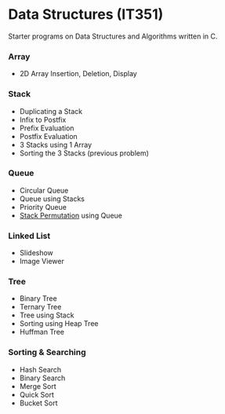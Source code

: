 # Data Structures (IT351)
Starter programs on Data Structures and Algorithms written in C.

### Array
- 2D Array Insertion, Deletion, Display

### Stack
- Duplicating a Stack
- Infix to Postfix
- Prefix Evaluation
- Postfix Evaluation
- 3 Stacks using 1 Array
- Sorting the 3 Stacks (previous problem)

### Queue
- Circular Queue
- Queue using Stacks
- Priority Queue
- [Stack Permutation](https://www.geeksforgeeks.org/stack-permutations-check-if-an-array-is-stack-permutation-of-other/) using Queue

### Linked List
- Slideshow
- Image Viewer

### Tree
- Binary Tree
- Ternary Tree
- Tree using Stack
- Sorting using Heap Tree
- Huffman Tree

### Sorting & Searching
- Hash Search
- Binary Search
- Merge Sort
- Quick Sort
- Bucket Sort
